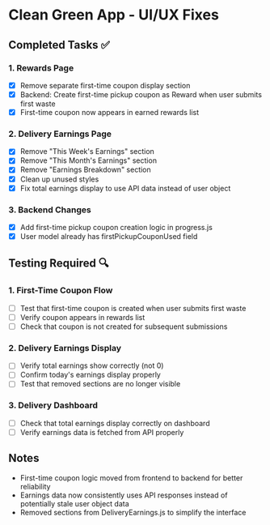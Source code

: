 # Clean Green App - UI/UX Fixes

## Completed Tasks ✅

### 1. Rewards Page
- [x] Remove separate first-time coupon display section
- [x] Backend: Create first-time pickup coupon as Reward when user submits first waste
- [x] First-time coupon now appears in earned rewards list

### 2. Delivery Earnings Page
- [x] Remove "This Week's Earnings" section
- [x] Remove "This Month's Earnings" section
- [x] Remove "Earnings Breakdown" section
- [x] Clean up unused styles
- [x] Fix total earnings display to use API data instead of user object

### 3. Backend Changes
- [x] Add first-time pickup coupon creation logic in progress.js
- [x] User model already has firstPickupCouponUsed field

## Testing Required 🔍

### 1. First-Time Coupon Flow
- [ ] Test that first-time coupon is created when user submits first waste
- [ ] Verify coupon appears in rewards list
- [ ] Check that coupon is not created for subsequent submissions

### 2. Delivery Earnings Display
- [ ] Verify total earnings show correctly (not 0)
- [ ] Confirm today's earnings display properly
- [ ] Test that removed sections are no longer visible

### 3. Delivery Dashboard
- [ ] Check that total earnings display correctly on dashboard
- [ ] Verify earnings data is fetched from API properly

## Notes
- First-time coupon logic moved from frontend to backend for better reliability
- Earnings data now consistently uses API responses instead of potentially stale user object data
- Removed sections from DeliveryEarnings.js to simplify the interface
